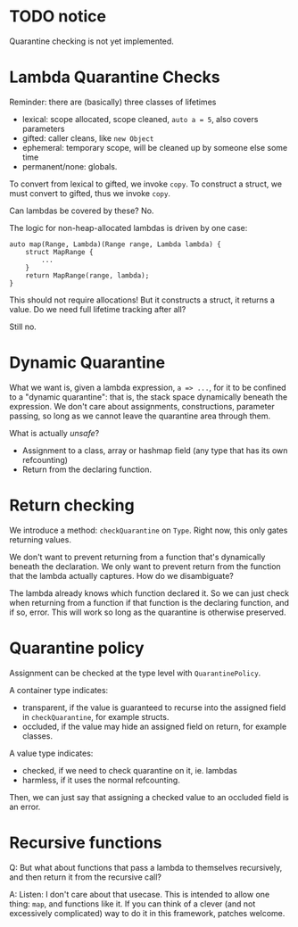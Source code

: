 # TODO notice

Quarantine checking is not yet implemented.

# Lambda Quarantine Checks

Reminder: there are (basically) three classes of lifetimes

- lexical: scope allocated, scope cleaned, `auto a = 5`, also covers parameters
- gifted: caller cleans, like `new Object`
- ephemeral: temporary scope, will be cleaned up by someone else some time
- permanent/none: globals.

To convert from lexical to gifted, we invoke `copy`. To construct a struct, we must convert to gifted,
thus we invoke `copy`.

Can lambdas be covered by these? No.

The logic for non-heap-allocated lambdas is driven by one case:

```
auto map(Range, Lambda)(Range range, Lambda lambda) {
    struct MapRange {
        ...
    }
    return MapRange(range, lambda);
}
```

This should not require allocations! But it constructs a struct, it returns a value.
Do we need full lifetime tracking after all?

Still no.

# Dynamic Quarantine

What we want is, given a lambda expression, `a => ...`, for it to be confined to a "dynamic quarantine":
that is, the stack space dynamically beneath the expression. We don't care about assignments,
constructions, parameter passing, so long as we cannot leave the quarantine area through them.

What is actually *unsafe*?

- Assignment to a class, array or hashmap field (any type that has its own refcounting)
- Return from the declaring function.

# Return checking

We introduce a method: `checkQuarantine` on `Type`. Right now, this only gates returning values.

We don't want to prevent returning from a function that's dynamically beneath the declaration. We only want
to prevent return from the function that the lambda actually captures. How do we disambiguate?

The lambda already knows which function declared it. So we can just check when returning from a function
if that function is the declaring function, and if so, error. This will work so long as
the quarantine is otherwise preserved.

# Quarantine policy

Assignment can be checked at the type level with `QuarantinePolicy`.

A container type indicates:

- transparent, if the value is guaranteed to recurse into the assigned field in `checkQuarantine`, for
  example structs.
- occluded, if the value may hide an assigned field on return, for example classes.

A value type indicates:

- checked, if we need to check quarantine on it, ie. lambdas
- harmless, if it uses the normal refcounting.

Then, we can just say that assigning a checked value to an occluded field is an error.

# Recursive functions

Q: But what about functions that pass a lambda to themselves recursively, and then return it from the
  recursive call?

A: Listen: I don't care about that usecase. This is intended to allow one thing: `map`, and functions like it.
  If you can think of a clever (and not excessively complicated) way to do it in this framework, patches
  welcome.
